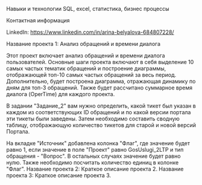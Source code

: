 Навыки и технологии
SQL, excel, статистика, бизнес процессы

Контактная информация

LinkedIn: https://www.linkedin.com/in/arina-belyalova-684807228/

Название проекта 1: 
Анализ обращений и времени диалога

Этот проект включает анализ обращений и времени диалога пользователей. Основные шаги проекта включают в себя выделение 10 самых частых тематик обращений и построение диаграммы, отображающей топ-10 самых частых обращений за весь период. Дополнительно, будет построена диаграмма, отражающая динамику по дням для топ-3 обращений. Также будет рассчитано суммарное время диалога (OperTime) для каждого проекта.

В задании "Задание_2" вам нужно определить, какой тикет был указан в каждом из соответствующих ID обращений и по какой версии портала эти тикеты были заведены. Затем необходимо составить сводную таблицу, отображающую количество тикетов для старой и новой версий Портала.

На вкладке "Источник" добавлена колонка "Флаг", где значение будет равно 1, если значение в поле "Проект" равно GosUslugi_2LTP и тип обращения - "Вопрос". В остальных случаях значение будет равно нулю. Также необходимо посчитать количество единиц в колонке "Флаг".
Название проекта 2: Краткое описание проекта 2.
Название проекта 3: Краткое описание проекта 3.

